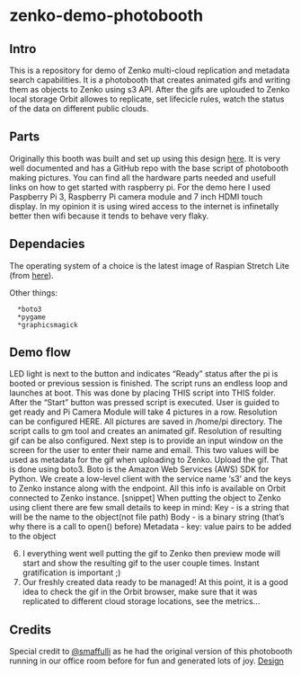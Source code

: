 # zenko-demo-photobooth
 
## Intro

This is a repository for demo of Zenko multi-cloud replication and metadata search capabilities. 
It is a photobooth that creates animated gifs and writing them as objects to Zenko using s3 API. After the gifs are uplouded to Zenko local storage Orbit allowes to replicate, set lifecicle rules, watch the status of the data on different public clouds.


## Parts

Originally this booth was built and set up using this design [here](https://www.drumminhands.com/2018/06/15/raspberry-pi-photo-booth/). It is very well documented and has a GitHub repo with the base script of photobooth making pictures. You can find all the hardware parts needed and usefull links on how to get started with raspberry pi.
For the demo here I used Paspberry Pi 3, Raspberry Pi camera module and 7 inch HDMI touch display. In my opinion it is using wired access to the internet is infinetally better then wifi because it tends to behave very flaky.


## Dependacies 

The operating system of a choice is the latest image of Raspian Stretch Lite (from [here](https://www.raspberrypi.org/downloads/raspbian/)).

Other things:
 ``` 
   *boto3
   *pygame
   *graphicsmagick
```

## Demo flow

LED light is next to the button and indicates “Ready” status after the pi is booted or previous session is finished. The script runs an endless loop and launches at boot. This was done by placing THIS script into THIS folder.
After the “Start” button was pressed script is executed. User is guided to get ready and Pi Camera Module will take 4 pictures in a row. Resolution can be configured HERE.
All pictures are saved in /home/pi directory. The script calls to gm tool and creates an animated gif. Resolution of resulting gif can be also configured.
Next step is to provide an input window on the screen for the user to enter their name and email. This two values will be used as metadata for the gif when uploading to Zenko.
Upload the gif. That is done using boto3. Boto is the Amazon Web Services (AWS) SDK for Python. We create a low-level client with the service name ‘s3’ and the keys to Zenko instance along with the endpoint. All this info is available on Orbit connected to Zenko instance.
[snippet]
When putting the object to Zenko using client there are few small details to keep in mind:
Key - is a string that will be the name to the object(not file path)
Body - is a binary string (that’s why there is a call to open() before)
Metadata - key: value pairs to be added to the object

6. I everything went well putting the gif to Zenko then preview mode will start and show the resulting gif to the user couple times. Instant gratification is important ;)
 7. Our freshly created data ready to be managed! At this point, it is a good idea to check the gif in the Orbit browser, make sure that it was replicated to different cloud storage locations, see the metrics…

## Credits
Special credit to [@smaffulli](https://github.com/smaffulli/drumminhands_photobooth) as he had the original version of this photobooth running in our office room before for fun and generated lots of joy.
[Design](https://www.drumminhands.com/2018/06/15/raspberry-pi-photo-booth/)



